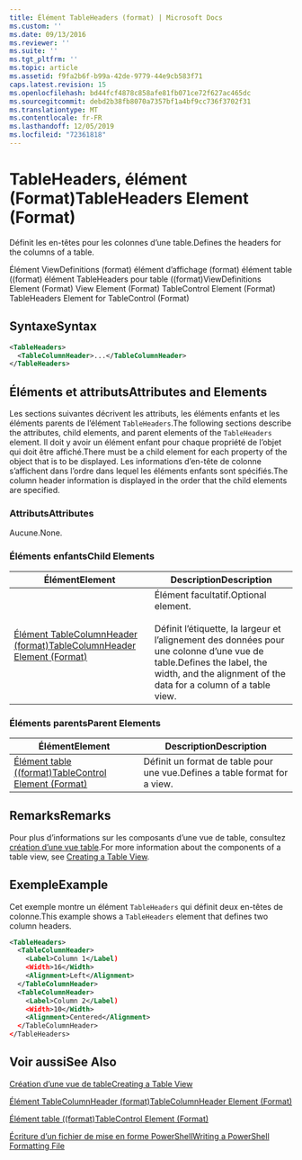 ```yaml
---
title: Élément TableHeaders (format) | Microsoft Docs
ms.custom: ''
ms.date: 09/13/2016
ms.reviewer: ''
ms.suite: ''
ms.tgt_pltfrm: ''
ms.topic: article
ms.assetid: f9fa2b6f-b99a-42de-9779-44e9cb583f71
caps.latest.revision: 15
ms.openlocfilehash: bd44fcf4878c858afe81fb071ce72f627ac465dc
ms.sourcegitcommit: debd2b38fb8070a7357bf1a4bf9cc736f3702f31
ms.translationtype: MT
ms.contentlocale: fr-FR
ms.lasthandoff: 12/05/2019
ms.locfileid: "72361818"
---
```

# <a name="tableheaders-element-format"></a><span data-ttu-id="9c5e7-102">TableHeaders, élément (Format)</span><span class="sxs-lookup"><span data-stu-id="9c5e7-102">TableHeaders Element (Format)</span></span>

<span data-ttu-id="9c5e7-103">Définit les en-têtes pour les colonnes d’une table.</span><span class="sxs-lookup"><span data-stu-id="9c5e7-103">Defines the headers for the columns of a table.</span></span>

<span data-ttu-id="9c5e7-104">Élément ViewDefinitions (format) élément d’affichage (format) élément table ((format) élément TableHeaders pour table ((format)</span><span class="sxs-lookup"><span data-stu-id="9c5e7-104">ViewDefinitions Element (Format) View Element (Format) TableControl Element (Format) TableHeaders Element for TableControl (Format)</span></span>

## <a name="syntax"></a><span data-ttu-id="9c5e7-105">Syntaxe</span><span class="sxs-lookup"><span data-stu-id="9c5e7-105">Syntax</span></span>

```xml
<TableHeaders>
  <TableColumnHeader>...</TableColumnHeader>
</TableHeaders>

```

## <a name="attributes-and-elements"></a><span data-ttu-id="9c5e7-106">Éléments et attributs</span><span class="sxs-lookup"><span data-stu-id="9c5e7-106">Attributes and Elements</span></span>

<span data-ttu-id="9c5e7-107">Les sections suivantes décrivent les attributs, les éléments enfants et les éléments parents de l’élément `TableHeaders`.</span><span class="sxs-lookup"><span data-stu-id="9c5e7-107">The following sections describe the attributes, child elements, and parent elements of the `TableHeaders` element.</span></span> <span data-ttu-id="9c5e7-108">Il doit y avoir un élément enfant pour chaque propriété de l’objet qui doit être affiché.</span><span class="sxs-lookup"><span data-stu-id="9c5e7-108">There must be a child element for each property of the object that is to be displayed.</span></span> <span data-ttu-id="9c5e7-109">Les informations d’en-tête de colonne s’affichent dans l’ordre dans lequel les éléments enfants sont spécifiés.</span><span class="sxs-lookup"><span data-stu-id="9c5e7-109">The column header information is displayed in the order that the child elements are specified.</span></span>

### <a name="attributes"></a><span data-ttu-id="9c5e7-110">Attributs</span><span class="sxs-lookup"><span data-stu-id="9c5e7-110">Attributes</span></span>

<span data-ttu-id="9c5e7-111">Aucune.</span><span class="sxs-lookup"><span data-stu-id="9c5e7-111">None.</span></span>

### <a name="child-elements"></a><span data-ttu-id="9c5e7-112">Éléments enfants</span><span class="sxs-lookup"><span data-stu-id="9c5e7-112">Child Elements</span></span>

|<span data-ttu-id="9c5e7-113">Élément</span><span class="sxs-lookup"><span data-stu-id="9c5e7-113">Element</span></span>|<span data-ttu-id="9c5e7-114">Description</span><span class="sxs-lookup"><span data-stu-id="9c5e7-114">Description</span></span>|
|-------------|-----------------|
|[<span data-ttu-id="9c5e7-115">Élément TableColumnHeader (format)</span><span class="sxs-lookup"><span data-stu-id="9c5e7-115">TableColumnHeader Element (Format)</span></span>](./tablecolumnheader-element-format.md)|<span data-ttu-id="9c5e7-116">Élément facultatif.</span><span class="sxs-lookup"><span data-stu-id="9c5e7-116">Optional element.</span></span><br /><br /> <span data-ttu-id="9c5e7-117">Définit l’étiquette, la largeur et l’alignement des données pour une colonne d’une vue de table.</span><span class="sxs-lookup"><span data-stu-id="9c5e7-117">Defines the label, the width, and the alignment of the data for a column of a table view.</span></span>|

### <a name="parent-elements"></a><span data-ttu-id="9c5e7-118">Éléments parents</span><span class="sxs-lookup"><span data-stu-id="9c5e7-118">Parent Elements</span></span>

|<span data-ttu-id="9c5e7-119">Élément</span><span class="sxs-lookup"><span data-stu-id="9c5e7-119">Element</span></span>|<span data-ttu-id="9c5e7-120">Description</span><span class="sxs-lookup"><span data-stu-id="9c5e7-120">Description</span></span>|
|-------------|-----------------|
|[<span data-ttu-id="9c5e7-121">Élément table ((format)</span><span class="sxs-lookup"><span data-stu-id="9c5e7-121">TableControl Element (Format)</span></span>](./tablecontrol-element-format.md)|<span data-ttu-id="9c5e7-122">Définit un format de table pour une vue.</span><span class="sxs-lookup"><span data-stu-id="9c5e7-122">Defines a table format for a view.</span></span>|

## <a name="remarks"></a><span data-ttu-id="9c5e7-123">Remarks</span><span class="sxs-lookup"><span data-stu-id="9c5e7-123">Remarks</span></span>

<span data-ttu-id="9c5e7-124">Pour plus d’informations sur les composants d’une vue de table, consultez [création d’une vue table](./creating-a-table-view.md).</span><span class="sxs-lookup"><span data-stu-id="9c5e7-124">For more information about the components of a table view, see [Creating a Table View](./creating-a-table-view.md).</span></span>

## <a name="example"></a><span data-ttu-id="9c5e7-125">Exemple</span><span class="sxs-lookup"><span data-stu-id="9c5e7-125">Example</span></span>

<span data-ttu-id="9c5e7-126">Cet exemple montre un élément `TableHeaders` qui définit deux en-têtes de colonne.</span><span class="sxs-lookup"><span data-stu-id="9c5e7-126">This example shows a `TableHeaders` element that defines two column headers.</span></span>

```xml
<TableHeaders>
  <TableColumnHeader>
    <Label>Column 1</Label)
    <Width>16</Width>
    <Alignment>Left</Alignment>
  </TableColumnHeader>
  <TableColumnHeader>
    <Label>Column 2</Label)
    <Width>10</Width>
    <Alignment>Centered</Alignment>
  </TableColumnHeader>
</TableHeaders>
```

## <a name="see-also"></a><span data-ttu-id="9c5e7-127">Voir aussi</span><span class="sxs-lookup"><span data-stu-id="9c5e7-127">See Also</span></span>

[<span data-ttu-id="9c5e7-128">Création d’une vue de table</span><span class="sxs-lookup"><span data-stu-id="9c5e7-128">Creating a Table View</span></span>](./creating-a-table-view.md)

[<span data-ttu-id="9c5e7-129">Élément TableColumnHeader (format)</span><span class="sxs-lookup"><span data-stu-id="9c5e7-129">TableColumnHeader Element (Format)</span></span>](./tablecolumnheader-element-format.md)

[<span data-ttu-id="9c5e7-130">Élément table ((format)</span><span class="sxs-lookup"><span data-stu-id="9c5e7-130">TableControl Element (Format)</span></span>](./tablecontrol-element-format.md)

[<span data-ttu-id="9c5e7-131">Écriture d’un fichier de mise en forme PowerShell</span><span class="sxs-lookup"><span data-stu-id="9c5e7-131">Writing a PowerShell Formatting File</span></span>](./writing-a-powershell-formatting-file.md)
